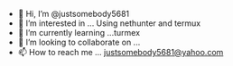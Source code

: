 - 👋 Hi, I’m @justsomebody5681
- 👀 I’m interested in ... Using nethunter and termux
- 🌱 I’m currently learning ...turmex
- 💞️ I’m looking to collaborate on ...
- 📫 How to reach me ... justsomebody5681@yahoo.com

<!---
justsomebody5681/justsomebody5681 is a ✨ special ✨ repository because its `README.md` (this file) appears on your GitHub profile.
You can click the Preview link to take a look at your changes.
--->
